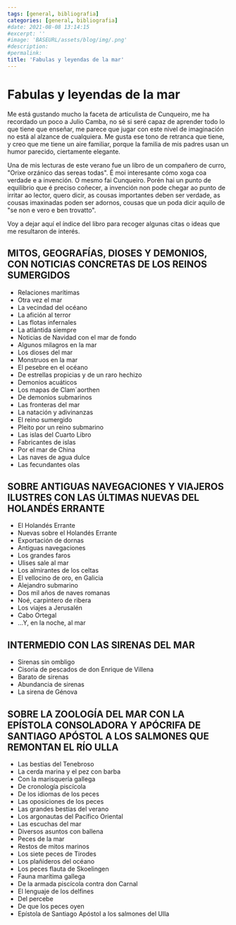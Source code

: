 ```yaml
---
tags: [general, bibliografia]
categories: [general, bibliografia]
#date: 2021-08-08 13:14:15
#excerpt: ''
#image: 'BASEURL/assets/blog/img/.png'
#description:
#permalink:
title: 'Fabulas y leyendas de la mar'
---
```


# Fabulas y leyendas de la mar

Me está gustando mucho la faceta de articulista de Cunqueiro, me ha recordado un poco a Julio Camba, no sé si seré capaz de aprender todo lo que tiene que enseñar, me parece que jugar con este nivel de imaginación no está al alzance de cualquiera. Me gusta ese tono de retranca que tiene, y creo que me tiene un aire familiar, porque la familia de mis padres usan un humor parecido, ciertamente elegante. 

Una de mis lecturas de este verano fue un libro de un compañero de curro, "Orixe orzánico das sereas todas". É moi interesante cómo xoga coa verdade e a invención. O mesmo fai Cunqueiro. Porén hai un punto de equilibrio que é preciso coñecer, a invención non pode chegar ao punto de irritar ao lector, quero dicir, as cousas importantes deben ser verdade, as cousas imaxinadas poden ser adornos, cousas que un poda dicir aquilo de "se non e vero e ben trovatto". 

Voy a dejar aquí el índice del libro para recoger algunas citas o ideas que me resultaron de interés.


## MITOS, GEOGRAFÍAS, DIOSES Y DEMONIOS, CON NOTICIAS CONCRETAS DE LOS REINOS SUMERGIDOS

- Relaciones marítimas
- Otra vez el mar
- La vecindad del océano
- La afición al terror
- Las flotas infernales
- La atlántida siempre
- Noticias de Navidad con el mar de fondo
- Algunos milagros en la mar
- Los dioses del mar
- Monstruos en la mar
- El pesebre en el océano
- De estrellas propicias y de un raro hechizo
- Demonios acuáticos
- Los mapas de Clam´aorthen
- De demonios submarinos
- Las fronteras del mar
- La natación y adivinanzas
- El reino sumergido
- Pleito por un reino submarino
- Las islas del Cuarto Libro
- Fabricantes de islas
- Por el mar de China
- Las naves de agua dulce
- Las fecundantes olas

## SOBRE ANTIGUAS NAVEGACIONES Y VIAJEROS ILUSTRES CON LAS ÚLTIMAS NUEVAS DEL HOLANDÉS ERRANTE

- El Holandés Errante
- Nuevas sobre el Holandés Errante
- Exportación de dornas
- Antiguas navegaciones
- Los grandes faros
- Ulises sale al mar
- Los almirantes de los celtas
- El vellocino de oro, en Galicia
- Alejandro submarino
- Dos mil años de naves romanas
- Noé, carpintero de ribera
- Los viajes a Jerusalén
- Cabo Ortegal
- ...Y, en la noche, al mar

## INTERMEDIO CON LAS SIRENAS DEL MAR

- Sirenas sin ombligo
- Cisoria de pescados de don Enrique de Villena
- Barato de sirenas
- Abundancia de sirenas
- La sirena de Génova

## SOBRE LA ZOOLOGÍA DEL MAR CON LA EPÍSTOLA CONSOLADORA Y APÓCRIFA DE SANTIAGO APÓSTOL A LOS SALMONES QUE REMONTAN EL RÍO ULLA

- Las bestias del Tenebroso
- La cerda marina y el pez con barba
- Con la marisquería gallega
- De cronología piscícola
- De los idiomas de los peces
- Las oposiciones de los peces
- Las grandes bestias del verano
- Los argonautas del Pacífico Oriental
- Las escuchas del mar
- Diversos asuntos con ballena
- Peces de la mar
- Restos de mitos marinos
- Los siete peces de Tirodes
- Los plañideros del océano
- Los peces flauta de Skoelingen
- Fauna marítima gallega
- De la armada piscícola contra don Carnal
- El lenguaje de los delfines
- Del percebe
- De que los peces oyen
- Epístola de Santiago Apóstol a los salmones del Ulla
